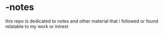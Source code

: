 # -notes
this repo is dedicated to notes and other material that i followed or found relatable to my work or intrest
